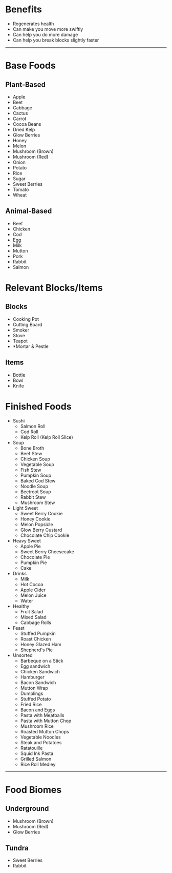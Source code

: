 # Benefits
- Regenerates health
- Can make you move more swiftly
- Can help you do more damage
- Can help you break blocks slightly faster
---
# Base Foods
## Plant-Based
- Apple
- Beet
- Cabbage
- Cactus
- Carrot
- Cocoa Beans
- Dried Kelp
- Glow Berries
- Honey
- Melon
- Mushroom (Brown)
- Mushroom (Red)
- Onion
- Potato
- Rice
- Sugar
- Sweet Berries
- Tomato
- Wheat
## Animal-Based
- Beef
- Chicken
- Cod
- Egg
- Milk
- Mutton
- Pork
- Rabbit
- Salmon
# Relevant Blocks/Items
## Blocks
- Cooking Pot
- Cutting Board
- Smoker
- Stove
- Teapot
- \*Mortar & Pestle
## Items
- Bottle
- Bowl
- Knife
# Finished Foods
- Sushi
	- Salmon Roll
	- Cod Roll
	- Kelp Roll (Kelp Roll Slice)
- Soup
	- Bone Broth
	- Beef Stew
	- Chicken Soup
	- Vegetable Soup
	- Fish Stew
	- Pumpkin Soup
	- Baked Cod Stew
	- Noodle Soup
	- Beetroot Soup
	- Rabbit Stew
	- Mushroom Stew
- Light Sweet
	- Sweet Berry Cookie
	- Honey Cookie
	- Melon Popsicle
	- Glow Berry Custard
	- Chocolate Chip Cookie
- Heavy Sweet
	- Apple Pie
	- Sweet Berry Cheesecake
	- Chocolate Pie
	- Pumpkin Pie
	- Cake
- Drinks
	- Milk
	- Hot Cocoa
	- Apple Cider
	- Melon Juice
	- Water
- Healthy
	- Fruit Salad
	- Mixed Salad
	- Cabbage Rolls
- Feast
	- Stuffed Pumpkin
	- Roast Chicken
	- Honey Glazed Ham
	- Shepherd's Pie
- Unsorted
	- Barbeque on a Stick
	- Egg sandwich
	- Chicken Sandwich
	- Hamburger
	- Bacon Sandwich
	- Mutton Wrap
	- Dumplings
	- Stuffed Potato
	- Fried Rice
	- Bacon and Eggs
	- Pasta with Meatballs
	- Pasta with Mutton Chop
	- Mushroom Rice
	- Roasted Mutton Chops
	- Vegetable Noodles
	- Steak and Potatoes
	- Ratatouille
	- Squid Ink Pasta
	- Grilled Salmon
	- Rice Roll Medley
---
# Food Biomes
## Underground
- Mushroom (Brown)
- Mushroom (Red)
- Glow Berries
## Tundra
- Sweet Berries
- Rabbit